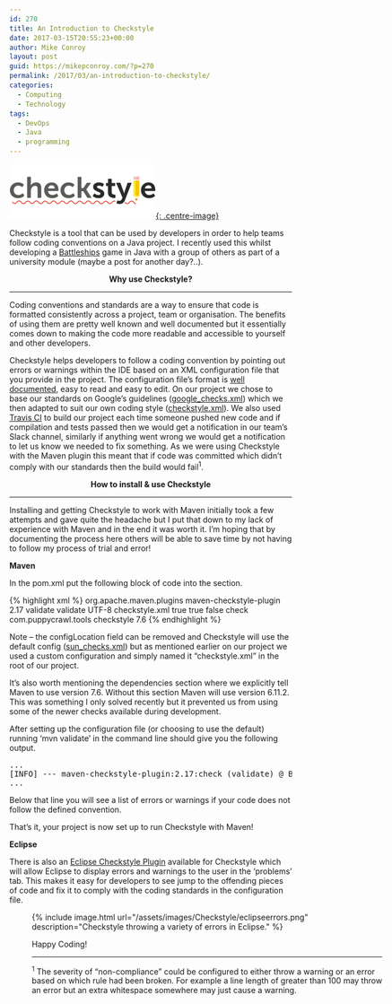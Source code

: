 ```yaml
---
id: 270
title: An Introduction to Checkstyle
date: 2017-03-15T20:55:23+00:00
author: Mike Conroy
layout: post
guid: https://mikepconroy.com/?p=270
permalink: /2017/03/an-introduction-to-checkstyle/
categories:
  - Computing
  - Technology
tags:
  - DevOps
  - Java
  - programming
---
```


[![Checkstyle Logo](/assets/images/Checkstyle/logo.png){: .centre-image}](http://checkstyle.sourceforge.net/)
  
Checkstyle is a tool that can be used by developers in order to help teams follow coding conventions on a Java project. I recently used this whilst developing a <a href="https://github.com/mikecon94/Battleships" target="_blank">Battleships</a> game in Java with a group of others as part of a university module (maybe a post for another day?..).

<p style="text-align: center;">
  <strong>Why use Checkstyle?</strong>
</p>

* * *

Coding conventions and standards are a way to ensure that code is formatted consistently across a project, team or organisation. The benefits of using them are pretty well known and well documented but it essentially comes down to making the code more readable and accessible to yourself and other developers.

Checkstyle helps developers to follow a coding convention by pointing out errors or warnings within the IDE based on an XML configuration file that you provide in the project. The configuration file&#8217;s format is <a href="http://checkstyle.sourceforge.net/config_coding.html" target="_blank">well documented</a>, easy to read and easy to edit. On our project we chose to base our standards on Google&#8217;s guidelines (<a href="https://github.com/checkstyle/checkstyle/blob/master/src/main/resources/google_checks.xml" target="_blank">google_checks.xml</a>) which we then adapted to suit our own coding style (<a href="https://github.com/mikecon94/Battleships/blob/master/checkstyle.xml" target="_blank">checkstyle.xml</a>). We also used <a href="https://travis-ci.org/" target="_blank">Travis CI</a> to build our project each time someone pushed new code and if compilation and tests passed then we would get a notification in our team&#8217;s Slack channel, similarly if anything went wrong we would get a notification to let us know we needed to fix something. As we were using Checkstyle with the Maven plugin this meant that if code was committed which didn&#8217;t comply with our standards then the build would fail<sup>1</sup>.

<p style="text-align: center;">
  <strong>How to install & use Checkstyle</strong>
</p>

* * *

Installing and getting Checkstyle to work with Maven initially took a few attempts and gave quite the headache but I put that down to my lack of experience with Maven and in the end it was worth it. I&#8217;m hoping that by documenting the process here others will be able to save time by not having to follow my process of trial and error!

**Maven**

In the pom.xml put the following block of code into the <plugins> section.

{% highlight xml %}
<plugin>
	<groupId>org.apache.maven.plugins</groupId>
	<artifactId>maven-checkstyle-plugin</artifactId>
	<version>2.17</version>
	<executions>
		<execution>
			<id>validate</id>
			<phase>validate</phase>
			<configuration>
				<encoding>UTF-8</encoding>
				<configLocation>checkstyle.xml</configLocation>
				<consoleOutput>true</consoleOutput>
				<failsOnError>true</failsOnError>
				<linkXRef>false</linkXRef>
			</configuration>
			<goals>
				<goal>check</goal>
			</goals>
		</execution>
	</executions>
	<dependencies>
		<dependency>
			<groupId>com.puppycrawl.tools</groupId>
			<artifactId>checkstyle</artifactId>
			<version>7.6</version>
		</dependency>
	</dependencies>
</plugin>
{% endhighlight %}

Note &#8211; the configLocation field can be removed and Checkstyle will use the default config (<a href="http://maven.apache.org/plugins-archives/maven-checkstyle-plugin-2.14/config/sun_checks.html" target="_blank">sun_checks.xml</a>) but as mentioned earlier on our project we used a custom configuration and simply named it &#8220;checkstyle.xml&#8221; in the root of our project.
  
It&#8217;s also worth mentioning the dependencies section where we explicitly tell Maven to use version 7.6. Without this section Maven will use version 6.11.2. This was something I only solved recently but it prevented us from using some of the newer checks available during development.

After setting up the configuration file (or choosing to use the default) running &#8216;mvn validate&#8217; in the command line should give you the following output.

<pre>...
[INFO] --- maven-checkstyle-plugin:2.17:check (validate) @ Battleships ---
...</pre>

Below that line you will see a list of errors or warnings if your code does not follow the defined convention.

That&#8217;s it, your project is now set up to run Checkstyle with Maven!

**Eclipse**

There is also an [Eclipse Checkstyle Plugin](http://eclipse-cs.sourceforge.net) available for Checkstyle which will allow Eclipse to display errors and warnings to the user in the &#8216;problems&#8217; tab. This makes it easy for developers to see jump to the offending pieces of code and fix it to comply with the coding standards in the configuration file.<figure id="attachment_297" style="width: 625px" class="wp-caption aligncenter">

{% include image.html url="/assets/images/Checkstyle/eclipseerrors.png" description="Checkstyle throwing a variety of errors in Eclipse." %}

Happy Coding!

* * *

<sup>1</sup> The severity of &#8220;non-compliance&#8221; could be configured to either throw a warning or an error based on which rule had been broken. For example a line length of greater than 100 may throw an error but an extra whitespace somewhere may just cause a warning.
